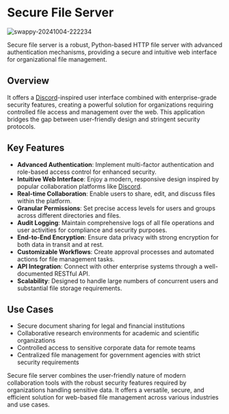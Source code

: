 # Secure File Server
![swappy-20241004-222234](https://github.com/user-attachments/assets/571c8c5d-01eb-455e-9527-3256fe7fd3f8)

Secure file server is a robust, Python-based HTTP file server with advanced authentication mechanisms, providing a secure and intuitive web interface for organizational file management.

## Overview

It offers a [Discord](https://discord.com/)-inspired user interface combined with enterprise-grade security features, creating a powerful solution for organizations requiring controlled file access and management over the web. This application bridges the gap between user-friendly design and stringent security protocols.

## Key Features

- **Advanced Authentication**: Implement multi-factor authentication and role-based access control for enhanced security.
- **Intuitive Web Interface**: Enjoy a modern, responsive design inspired by popular collaboration platforms like [Discord](https://discord.com/).
- **Real-time Collaboration**: Enable users to share, edit, and discuss files within the platform.
- **Granular Permissions**: Set precise access levels for users and groups across different directories and files.
- **Audit Logging**: Maintain comprehensive logs of all file operations and user activities for compliance and security purposes.
- **End-to-End Encryption**: Ensure data privacy with strong encryption for both data in transit and at rest.
- **Customizable Workflows**: Create approval processes and automated actions for file management tasks.
- **API Integration**: Connect with other enterprise systems through a well-documented RESTful API.
- **Scalability**: Designed to handle large numbers of concurrent users and substantial file storage requirements.

## Use Cases

- Secure document sharing for legal and financial institutions
- Collaborative research environments for academic and scientific organizations
- Controlled access to sensitive corporate data for remote teams
- Centralized file management for government agencies with strict security requirements

Secure file server combines the user-friendly nature of modern collaboration tools with the robust security features required by organizations handling sensitive data. It offers a versatile, secure, and efficient solution for web-based file management across various industries and use cases.
